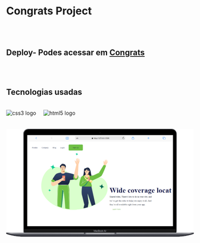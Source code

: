<h1>Congrats Project</h1>
<br>
<br>
<h2>Deploy- Podes acessar em <a href="https://congratsblue.netlify.app/">Congrats</a></h2>
<br>
<br>
<h2>Tecnologias usadas</h2>
<br>
<div align="left">
<img src="https://cdn.jsdelivr.net/gh/devicons/devicon/icons/css3/css3-original.svg" height="40" alt="css3 logo"  />
 <img width="12" />
  <img src="https://cdn.jsdelivr.net/gh/devicons/devicon/icons/html5/html5-original.svg" height="40" alt="html5 logo"  />
  <img width="12" />

</div>
<br>
<br>
<img src="https://github.com/edson302/desafio1/blob/main/img/Macbook-Air-127.0.0.1%20(1).png?raw=true"/> 
